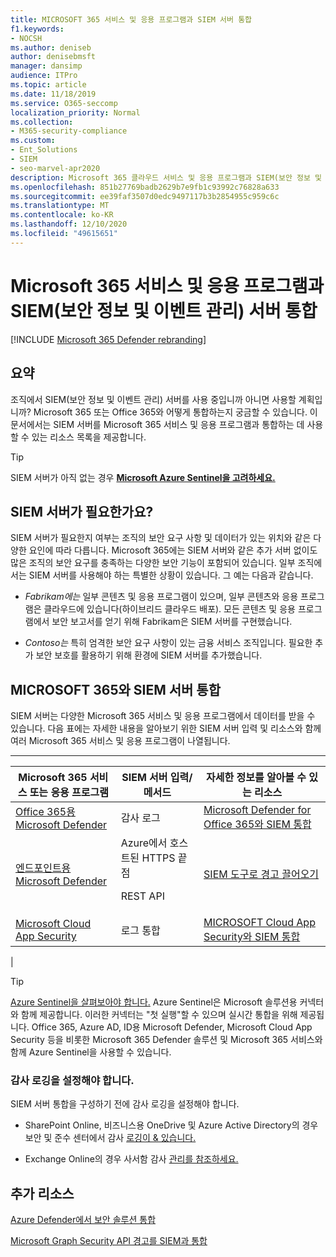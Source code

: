```yaml
---
title: MICROSOFT 365 서비스 및 응용 프로그램과 SIEM 서버 통합
f1.keywords:
- NOCSH
ms.author: deniseb
author: denisebmsft
manager: dansimp
audience: ITPro
ms.topic: article
ms.date: 11/18/2019
ms.service: O365-seccomp
localization_priority: Normal
ms.collection:
- M365-security-compliance
ms.custom:
- Ent_Solutions
- SIEM
- seo-marvel-apr2020
description: Microsoft 365 클라우드 서비스 및 응용 프로그램과 SIEM(보안 정보 및 이벤트 관리) 서버 통합 개요 보기
ms.openlocfilehash: 851b27769badb2629b7e9fb1c93992c76828a633
ms.sourcegitcommit: ee39faf3507d0edc9497117b3b2854955c959c6c
ms.translationtype: MT
ms.contentlocale: ko-KR
ms.lasthandoff: 12/10/2020
ms.locfileid: "49615651"
---
```

# <a name="security-information-and-event-management-siem-server-integration-with-microsoft-365-services-and-applications"></a>Microsoft 365 서비스 및 응용 프로그램과 SIEM(보안 정보 및 이벤트 관리) 서버 통합

[!INCLUDE [Microsoft 365 Defender rebranding](../includes/microsoft-defender-for-office.md)]


## <a name="summary"></a>요약

조직에서 SIEM(보안 정보 및 이벤트 관리) 서버를 사용 중입니까 아니면 사용할 계획입니까? Microsoft 365 또는 Office 365와 어떻게 통합하는지 궁금할 수 있습니다. 이 문서에서는 SIEM 서버를 Microsoft 365 서비스 및 응용 프로그램과 통합하는 데 사용할 수 있는 리소스 목록을 제공합니다.

> [!TIP]
> SIEM 서버가 아직 없는 경우 **[Microsoft Azure Sentinel을 고려하세요.](https://docs.microsoft.com/azure/sentinel/overview)**

## <a name="do-i-need-a-siem-server"></a>SIEM 서버가 필요한가요?

SIEM 서버가 필요한지 여부는 조직의 보안 요구 사항 및 데이터가 있는 위치와 같은 다양한 요인에 따라 다릅니다. Microsoft 365에는 SIEM 서버와 같은 추가 서버 없이도 많은 조직의 보안 요구를 충족하는 다양한 보안 기능이 포함되어 있습니다. 일부 조직에서는 SIEM 서버를 사용해야 하는 특별한 상황이 있습니다. 그 예는 다음과 같습니다.

- *Fabrikam에는* 일부 콘텐츠 및 응용 프로그램이 있으며, 일부 콘텐츠와 응용 프로그램은 클라우드에 있습니다(하이브리드 클라우드 배포). 모든 콘텐츠 및 응용 프로그램에서 보안 보고서를 얻기 위해 Fabrikam은 SIEM 서버를 구현했습니다.

- *Contoso는* 특히 엄격한 보안 요구 사항이 있는 금융 서비스 조직입니다. 필요한 추가 보안 보호를 활용하기 위해 환경에 SIEM 서버를 추가했습니다.

## <a name="siem-server-integration-with-microsoft-365"></a>MICROSOFT 365와 SIEM 서버 통합

SIEM 서버는 다양한 Microsoft 365 서비스 및 응용 프로그램에서 데이터를 받을 수 있습니다. 다음 표에는 자세한 내용을 알아보기 위한 SIEM 서버 입력 및 리소스와 함께 여러 Microsoft 365 서비스 및 응용 프로그램이 나열됩니다.

****

|Microsoft 365 서비스 또는 응용 프로그램|SIEM 서버 입력/메서드|자세한 정보를 알아볼 수 있는 리소스|
|---|---|---|
|[Office 365용 Microsoft Defender](office-365-atp.md)|감사 로그|[Microsoft Defender for Office 365와 SIEM 통합](siem-integration-with-office-365-ti.md)|
|[엔드포인트용 Microsoft Defender](https://docs.microsoft.com/windows/security/threat-protection/)|Azure에서 호스트된 HTTPS 끝점 <p> REST API|[SIEM 도구로 경고 끌어오기](https://docs.microsoft.com/windows/security/threat-protection/microsoft-defender-atp/configure-siem)|
|[Microsoft Cloud App Security](https://docs.microsoft.com/cloud-app-security/what-is-cloud-app-security)|로그 통합|[MICROSOFT Cloud App Security와 SIEM 통합](https://docs.microsoft.com/cloud-app-security/siem)|
|

> [!TIP]
> [Azure Sentinel을 살펴보아야 합니다.](https://docs.microsoft.com/azure/sentinel/overview) Azure Sentinel은 Microsoft 솔루션용 커넥터와 함께 제공합니다. 이러한 커넥터는 "첫 실행"할 수 있으며 실시간 통합을 위해 제공됩니다. Office 365, Azure AD, ID용 Microsoft Defender, Microsoft Cloud App Security 등을 비롯한 Microsoft 365 Defender 솔루션 및 Microsoft 365 서비스와 함께 Azure Sentinel을 사용할 수 있습니다.

### <a name="audit-logging-must-be-turned-on"></a>감사 로깅을 설정해야 합니다.

SIEM 서버 통합을 구성하기 전에 감사 로깅을 설정해야 합니다.

- SharePoint Online, 비즈니스용 OneDrive 및 Azure Active Directory의 경우 보안 및 준수 센터에서 감사 [로깅이 & 있습니다.](../../compliance/turn-audit-log-search-on-or-off.md)

- Exchange Online의 경우 사서함 감사 [관리를 참조하세요.](../../compliance/enable-mailbox-auditing.md)

## <a name="more-resources"></a>추가 리소스

[Azure Defender에서 보안 솔루션 통합](https://docs.microsoft.com/azure/security-center/security-center-partner-integration#exporting-data-to-a-siem)

[Microsoft Graph Security API 경고를 SIEM과 통합](https://docs.microsoft.com/graph/security-integration)
